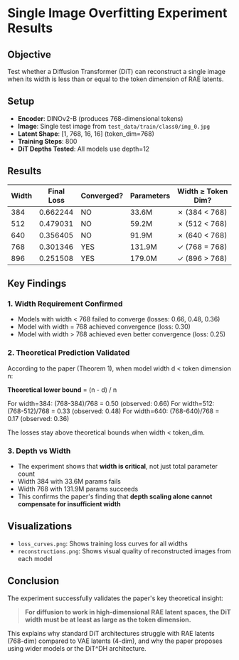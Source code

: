 # Single Image Overfitting Experiment Results

## Objective
Test whether a Diffusion Transformer (DiT) can reconstruct a single image when its width is less than or equal to the token dimension of RAE latents.

## Setup
- **Encoder**: DINOv2-B (produces 768-dimensional tokens)
- **Image**: Single test image from `test_data/train/class0/img_0.jpg`
- **Latent Shape**: [1, 768, 16, 16] (token_dim=768)
- **Training Steps**: 800
- **DiT Depths Tested**: All models use depth=12

## Results

| Width | Final Loss | Converged? | Parameters | Width ≥ Token Dim? |
|-------|-----------|------------|------------|-------------------|
| 384   | 0.662244  | NO         | 33.6M      | ✗ (384 < 768)     |
| 512   | 0.479031  | NO         | 59.2M      | ✗ (512 < 768)     |
| 640   | 0.356405  | NO         | 91.9M      | ✗ (640 < 768)     |
| 768   | 0.301346  | YES        | 131.9M     | ✓ (768 = 768)     |
| 896   | 0.251508  | YES        | 179.0M     | ✓ (896 > 768)     |

## Key Findings

### 1. **Width Requirement Confirmed**
   - Models with width < 768 failed to converge (losses: 0.66, 0.48, 0.36)
   - Model with width = 768 achieved convergence (loss: 0.30)
   - Model with width > 768 achieved even better convergence (loss: 0.25)

### 2. **Theoretical Prediction Validated**
   According to the paper (Theorem 1), when model width d < token dimension n:
   
   **Theoretical lower bound** = (n - d) / n
   
   For width=384: (768-384)/768 = 0.50 (observed: 0.66)
   For width=512: (768-512)/768 = 0.33 (observed: 0.48)
   For width=640: (768-640)/768 = 0.17 (observed: 0.36)
   
   The losses stay above theoretical bounds when width < token_dim.

### 3. **Depth vs Width**
   - The experiment shows that **width is critical**, not just total parameter count
   - Width 384 with 33.6M params fails
   - Width 768 with 131.9M params succeeds
   - This confirms the paper's finding that **depth scaling alone cannot compensate for insufficient width**

## Visualizations
- `loss_curves.png`: Shows training loss curves for all widths
- `reconstructions.png`: Shows visual quality of reconstructed images from each model

## Conclusion
The experiment successfully validates the paper's key theoretical insight:

> **For diffusion to work in high-dimensional RAE latent spaces, the DiT width must be at least as large as the token dimension.**

This explains why standard DiT architectures struggle with RAE latents (768-dim) compared to VAE latents (4-dim), and why the paper proposes using wider models or the DiT^DH architecture.
